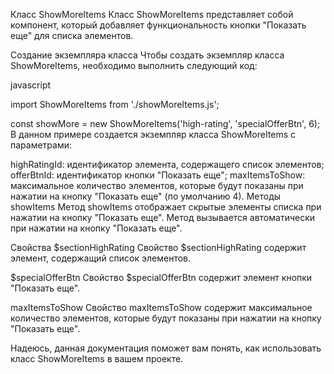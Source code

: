 Класс ShowMoreItems
Класс ShowMoreItems представляет собой компонент, который добавляет функциональность кнопки "Показать еще" для списка элементов.

Создание экземпляра класса
Чтобы создать экземпляр класса ShowMoreItems, необходимо выполнить следующий код:

javascript

import ShowMoreItems from './showMoreItems.js';

const showMore = new ShowMoreItems('high-rating', 'specialOfferBtn', 6);
В данном примере создается экземпляр класса ShowMoreItems с параметрами:

highRatingId: идентификатор элемента, содержащего список элементов;
offerBtnId: идентификатор кнопки "Показать еще";
maxItemsToShow: максимальное количество элементов, которые будут показаны при нажатии на кнопку "Показать еще" (по умолчанию 4).
Методы
showItems
Метод showItems отображает скрытые элементы списка при нажатии на кнопку "Показать еще". Метод вызывается автоматически при нажатии на кнопку "Показать еще".

Свойства
$sectionHighRating
Свойство $sectionHighRating содержит элемент, содержащий список элементов.

$specialOfferBtn
Свойство $specialOfferBtn содержит элемент кнопки "Показать еще".

maxItemsToShow
Свойство maxItemsToShow содержит максимальное количество элементов, которые будут показаны при нажатии на кнопку "Показать еще".

Надеюсь, данная документация поможет вам понять, как использовать класс ShowMoreItems в вашем проекте.